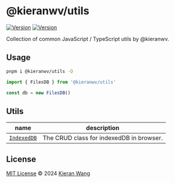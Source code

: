 # @kieranwv/utils

[![Version](https://img.shields.io/github/v/release/kieranwv/utils?style=flat&label=%20&color=%2309090b)](https://github.com/kieranwv/utils/releases)
[![Version](https://img.shields.io/npm/v/@kieranwv/utils?style=flat&label=npm&color=09090b)](https://www.npmjs.com/package/@kieranwv/utils)

Collection of common JavaScript / TypeScript utils by @kieranwv.

## Usage

```bash
pnpm i @kieranwv/utils -D
```

```js
import { FilesDB } from '@kieranwv/utils'

const db = new FilesDB()
```

## Utils

| name                             | description                            |
| -------------------------------- | -------------------------------------- |
| [`IndexedDB`](./src/indexed-db.ts) | The CRUD class for indexedDB in browser. |

## License

[MIT License](./LICENSE) © 2024 [Kieran Wang](https://github.com/kieranwv/)
